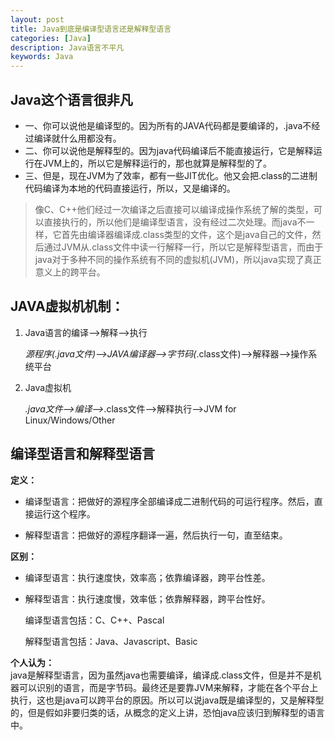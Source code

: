 ```yaml
---
layout: post
title: Java到底是编译型语言还是解释型语言
categories: [Java]
description: Java语言不平凡
keywords: Java
---
```


## Java这个语言很非凡

-  一、你可以说他是编译型的。因为所有的JAVA代码都是要编译的，.java不经过编译就什么用都没有。
- 二、你可以说他是解释型的。因为java代码编译后不能直接运行，它是解释运行在JVM上的，所以它是解释运行的，那也就算是解释型的了。
- 三、但是，现在JVM为了效率，都有一些JIT优化。他又会把.class的二进制代码编译为本地的代码直接运行，所以，又是编译的。




> 像C、C++他们经过一次编译之后直接可以编译成操作系统了解的类型，可以直接执行的，所以他们是编译型语言，没有经过二次处理。而java不一样，它首先由编译器编译成.class类型的文件，这个是java自己的文件，然后通过JVM从.class文件中读一行解释一行，所以它是解释型语言，而由于java对于多种不同的操作系统有不同的虚拟机(JVM)，所以java实现了真正意义上的跨平台。




## JAVA虚拟机机制：

1. Java语言的编译-->解释-->执行  

   *源程序(.java文件)-->JAVA编译器-->字节码(*.class文件)-->解释器-->操作系统平台

2. Java虚拟机  

   *.java文件-->编译-->*.class文件-->解释执行-->JVM for Linux/Windows/Other

## 编译型语言和解释型语言

**定义：**

- 编译型语言：把做好的源程序全部编译成二进制代码的可运行程序。然后，直接运行这个程序。

- 解释型语言：把做好的源程序翻译一遍，然后执行一句，直至结束。

**区别：**

- 编译型语言：执行速度快，效率高；依靠编译器，跨平台性差。

- 解释型语言：执行速度慢，效率低；依靠解释器，跨平台性好。

   编译型语言包括：C、C++、Pascal
   
   解释型语言包括：Java、Javascript、Basic

**个人认为：**  
java是解释型语言，因为虽然java也需要编译，编译成.class文件，但是并不是机器可以识别的语言，而是字节码。最终还是要靠JVM来解释，才能在各个平台上执行，这也是java可以跨平台的原因。所以可以说java既是编译型的，又是解释型的，但是假如非要归类的话，从概念的定义上讲，恐怕java应该归到解释型的语言中。
